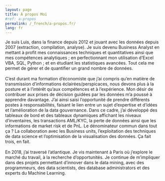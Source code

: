 ```yaml
---
layout: page
title: À propos Moi
#ref: a-propos
permalink: /_french/a-propos.fr/
lang: fr
---
```


Je suis Luis, dans la finance depuis 2012 et jouant avec les données depuis 2007 (extraction, compilation, analyse). Je suis devenu Business Analyst en mettant à profit mes connaissances techniques et quantitatives ainsi que mes compétences analytiques ; en perfectionnant mon utilisation d’Excel VBA, SQL, Python ; et en étudiant les statistiques avancées. Tout cela me permet de gérer et de quantifier un grand nombre de données.
<br><br>
C’est durant ma formation d’économiste que j’ai compris qu’en matière de transmission d’informations éclairées/perspicaces, nous devons plus à la posture et à l’intérêt qu’aux compétences et à l’expérience. Mon désir de contribuer aux prises de décision guidées par les données m’a poussé à apprendre davantage. J’ai ainsi saisi l’opportunité de prendre différents postes à responsabilités, faisant le lien entre un sujet d’expertise et d’idées et l’amélioration de la data gouvernance.  Dans ce cadre, j’ai développé des tableaux de bord et des tableaux dynamiques affichant les niveaux d’inventaires, les transactions AML/KYC, la perte de données ainsi que les informations de market risk et de PnL. Le dénominateur commun dans tout ça ? La collaboration avec les Business units, l’exploitation des techniques de data science et l’optimisation de la visualisation des données. Ça fait trois, en fait.
<br><br>
En 2018, j’ai traversé l’atlantique. Je vis maintenant à Paris où j’explore le marché du travail, à la recherche d’opportunités. Je continue de m’impliquer dans des projets permettant d’innover dans le data mining, avec des programmeurs, des data scientists, des database administrators et des experts du Machine Learning.

